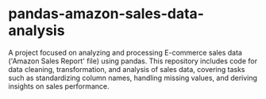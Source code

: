 # pandas-amazon-sales-data-analysis
A project focused on analyzing and processing E-commerce sales data ('Amazon Sales Report' file) using pandas. This repository includes code for data cleaning, transformation, and analysis of sales data, covering tasks such as standardizing column names, handling missing values, and deriving insights on sales performance.
